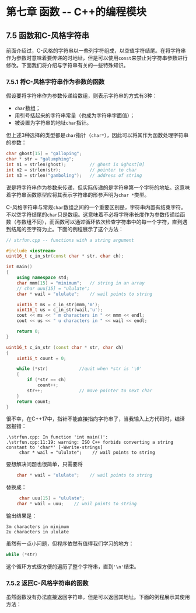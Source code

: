# 第七章 函数 -- C++的编程模块

## 7.5 函数和C-风格字符串

前面介绍过，C-风格的字符串以一些列字符组成，以空值字符结尾。在将字符串作为参数时意味着要传递的时地址，但是可以使用`const`来禁止对字符串参数进行修改。下面我们将介绍与字符串有关的一些特殊知识。

### 7.5.1 将C-风格字符串作为参数的函数

假设要将字符串作为参数传递给数组，则表示字符串的方式有3种：
* `char`数组；
* 用引号括起来的字符串常量（也成为字符串字面值）；
* 被设置为字符串的地址`char`指针。

但上述3种选择的类型都是`char`指针（`char*`），因此可以将其作为函数处理字符串的参数：
```cpp
char ghost[15] = "galloping";
char * str = "galumphing";
int n1 = strlen(ghost);         // ghost is &ghost[0]
int n2 = strlen(str);           // pointer to char
int n3 = strlen("gamboling");   // address of string
```

说是将字符串作为参数来传递，但实际传递的是字符串第一个字符的地址。这意味着字符串函数原型应将其表示字符串的形参声明为`char *`类型。

C-风格字符串与常规`char`数组之间的一个重要区别是，字符串内置有结束字符。不以空字符结尾的`char`只是数组。这意味着不必将字符串长度作为参数传递给函数（与数组不同），而函数可以通过循环依次检查字符串中的每一个字符，直到遇到结尾的空字符为止。下面的例程展示了这个方法：

```cpp
// strfun.cpp -- functions with a string argument

#include <iostream>
uint16_t c_in_str(const char * str, char ch);

int main()
{
    using namespace std;
    char mmm[15] = "minimum";   // string in an array
    // char uuu[15] = "ululate";
    char * wail = "ululate";    // wail points to string

    uint16_t ms = c_in_str(mmm,'m');
    uint16_t us = c_in_str(wail,'u');
    cout << ms << " m characters in " << mmm << endl;
    cout << us << " u characters in " << wail << endl;

    return 0;
}

uint16_t c_in_str (const char * str, char ch)
{
    uint16_t count = 0;

    while (*str)            //quit when *str is '\0'
    {
        if (*str == ch)
            count++;
        str++;              // move pointer to next char
    }
    return count;
}
```

很不幸，在C++17中，指针不能直接指向字符串了，当我输入上方代码时，编译器报错：
```
.\strfun.cpp: In function 'int main()':
.\strfun.cpp:11:19: warning: ISO C++ forbids converting a string constant to 'char*' [-Wwrite-strings]
     char * wail = "ululate";    // wail points to string
```

要想解决问题也很简单，只需要将
```cpp
    char * wail = "ululate";    // wail points to string
```
替换成：
```cpp
     char uuu[15] = "ululate";
    char * wail = uuu;    // wail points to string
```

输出结果是：
```
3m characters in minimum
2u characters in ululate
```

虽然有一点小问题，但程序依然有值得我们学习的地方：
```cpp
while (*str)
```
这个循环方式很方便的遍历了整个字符串，直到`'\n'`结束。

### 7.5.2 返回C-风格字符串的函数

虽然函数没有办法直接返回字符串，但是可以返回其地址。下面的例程展示其使用方法：
```cpp

